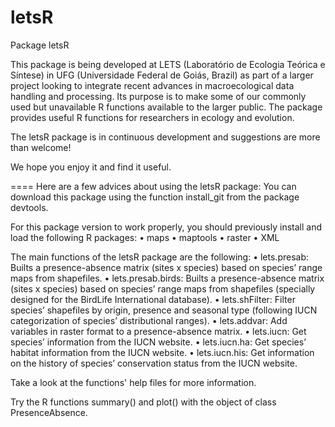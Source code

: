 ﻿letsR
=====

Package letsR

This package is being developed at LETS (Laboratório de Ecologia Teórica e Síntese) in UFG (Universidade Federal de Goiás, Brazil) as part of a larger project looking to integrate recent advances in macroecological data handling and processing. Its purpose is to make some of our commonly used but unavailable R functions available to the larger public. The package provides useful R functions for researchers in ecology and evolution.

The letsR package is in continuous development and suggestions are more than welcome!

We hope you enjoy it and find it useful.

====
Here are a few advices about using the letsR package:
You can download this package using the function install_git from the package devtools.

For this package version to work properly, you should previously install and load the following R packages:
• maps
• maptools
• raster
• XML

The main functions of the letsR package are the following:
• lets.presab: Builts a presence-absence matrix (sites x species) based on species’ range maps from shapefiles.
• lets.presab.birds: Builts a presence-absence matrix (sites x species) based on species’ range maps from shapefiles (specially designed for the BirdLife International database).
• lets.shFilter: Filter species’ shapefiles by origin, presence and seasonal type (following IUCN categorization of species’ distributional ranges).
• lets.addvar: Add variables in raster format to a presence-absence matrix.
• lets.iucn: Get species’ information from the IUCN website.
• lets.iucn.ha: Get species’ habitat information from the IUCN website.
• lets.iucn.his: Get information on the history of species’ conservation status from the IUCN website.

Take a look at the functions' help files for more information.

Try the R functions summary() and plot() with the object of class PresenceAbsence.
